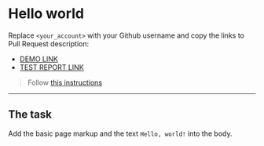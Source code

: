 # Hello world
Replace `<your_account>` with your Github username and copy the links to Pull Request description:
- [DEMO LINK](https://aspurgilus.github.io/layout_hello-world/)
- [TEST REPORT LINK](https://aspurgilus.github.io/layout_hello-world/report/html_report/)

> Follow [this instructions](https://mate-academy.github.io/layout_task-guideline/#how-to-solve-the-layout-tasks-on-github)
___

## The task
Add the basic page markup and the text `Hello, world!` into the body.
